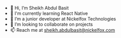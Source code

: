 - 👋 Hi, I’m Sheikh Abdul Basit
- 👀 I'm currently learning React Native
- 🌱 I’m a junior developer at Nickelfox Technologies
- 💞️ I’m looking to collaborate on projects
- 📫 Reach me at sheikh.abdulbasit@nickelfox.com

<!---
sheikhabdulbasit-nickelfox/sheikhabdulbasit-nickelfox is a ✨ special ✨ repository because its `README.md` (this file) appears on your GitHub profile.
You can click the Preview link to take a look at your changes.
--->

